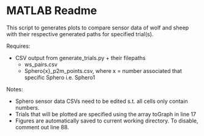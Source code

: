 # MATLAB Readme

This script to generates plots to compare sensor data of wolf and sheep with their respective generated paths for specified trial(s).

Requires:
* CSV output from generate_trials.py + their filepaths
    * ws_pairs.csv
    * Sphero{x}_p2m_points.csv, where x = number associated that specific Sphero i.e. Sphero1 

Notes:
* Sphero sensor data CSVs need to be edited s.t. all cells only contain numbers. 
* Trials that will be plotted are specified using the array toGraph in line 17
* Figures are automatically saved to current working directory. To disable, comment out line 88. 
